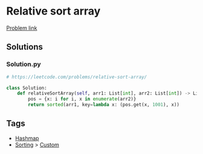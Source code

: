 # Relative sort array

[Problem link](https://leetcode.com/problems/relative-sort-array/)

## Solutions


### Solution.py
```py
# https://leetcode.com/problems/relative-sort-array/

class Solution:
    def relativeSortArray(self, arr1: List[int], arr2: List[int]) -> List[int]:
        pos = {x: i for i, x in enumerate(arr2)}
        return sorted(arr1, key=lambda x: (pos.get(x, 1001), x))
```
## Tags

* [Hashmap](/Collections/hashmap.md#hashmap)
* [Sorting](/Collections/sorting.md#sorting) > [Custom](/Collections/sorting.md#custom)
